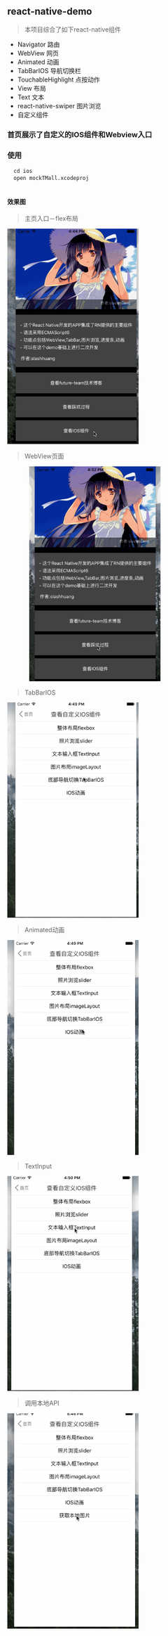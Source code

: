 ## react-native-demo
> 本项目综合了如下react-native组件

- Navigator   路由
- WebView     网页  
- Animated    动画
- TabBarIOS   导航切换栏
- TouchableHighlight   点按动作
- View  布局
- Text 文本
- react-native-swiper 图片浏览
- 自定义组件 

### 首页展示了自定义的IOS组件和Webview入口

### 使用
```
  cd ios
  open mockTMall.xcodeproj
  
```
#### 效果图

>主页入口－flex布局   

<img src='./Assets/readme/indexapp.gif' width='300px'>

>WebView页面

<img src='./Assets/readme/webview.gif' width='300px' style='margin-left:50px'>

>TabBarIOS 

<img src='./Assets/readme/tabbar.gif' width='300px'>

>  Animated动画

<img src='./Assets/readme/animation.gif' width='300px'>

>TextInput

<img src='./Assets/readme/textinput.gif' width='300px'>

>调用本地API

<img src='./Assets/readme/cameraRoll.gif' width='300px'>


